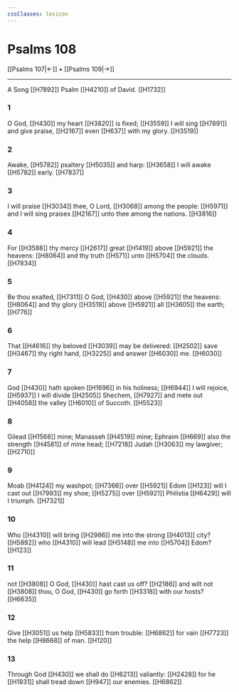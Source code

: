 ```yaml
---
cssClasses: lexicon
---
```

# Psalms 108

[[Psalms 107|←]] • [[Psalms 109|→]]

---

A Song [[H7892]] Psalm [[H4210]] of David. [[H1732]]

### 1
O God, [[H430]] my heart [[H3820]] is fixed; [[H3559]] I will sing [[H7891]] and give praise, [[H2167]] even [[H637]] with my glory. [[H3519]]

### 2
Awake, [[H5782]] psaltery [[H5035]] and harp: [[H3658]] I will awake [[H5782]] early. [[H7837]]

### 3
I will praise [[H3034]] thee, O Lord, [[H3068]] among the people: [[H5971]] and I will sing praises [[H2167]] unto thee among the nations. [[H3816]]

### 4
For [[H3588]] thy mercy [[H2617]] great [[H1419]] above [[H5921]] the heavens: [[H8064]] and thy truth [[H571]] unto [[H5704]] the clouds. [[H7834]]

### 5
Be thou exalted, [[H7311]] O God, [[H430]] above [[H5921]] the heavens: [[H8064]] and thy glory [[H3519]] above [[H5921]] all [[H3605]] the earth; [[H776]]

### 6
That [[H4616]] thy beloved [[H3039]] may be delivered: [[H2502]] save [[H3467]] thy right hand, [[H3225]] and answer [[H6030]] me. [[H6030]]

### 7
God [[H430]] hath spoken [[H1696]] in his holiness; [[H6944]] I will rejoice, [[H5937]] I will divide [[H2505]] Shechem, [[H7927]] and mete out [[H4058]] the valley [[H6010]] of Succoth. [[H5523]]

### 8
Gilead [[H1568]] mine; Manasseh [[H4519]] mine; Ephraim [[H669]] also the strength [[H4581]] of mine head; [[H7218]] Judah [[H3063]] my lawgiver; [[H2710]]

### 9
Moab [[H4124]] my washpot; [[H7366]] over [[H5921]] Edom [[H123]] will I cast out [[H7993]] my shoe; [[H5275]] over [[H5921]] Philistia [[H6429]] will I triumph. [[H7321]]

### 10
Who [[H4310]] will bring [[H2986]] me into the strong [[H4013]] city? [[H5892]] who [[H4310]] will lead [[H5148]] me into [[H5704]] Edom? [[H123]]

### 11
not [[H3808]] O God, [[H430]] hast cast us off? [[H2186]] and wilt not [[H3808]] thou, O God, [[H430]] go forth [[H3318]] with our hosts? [[H6635]]

### 12
Give [[H3051]] us help [[H5833]] from trouble: [[H6862]] for vain [[H7723]] the help [[H8668]] of man. [[H120]]

### 13
Through God [[H430]] we shall do [[H6213]] valiantly: [[H2428]] for he [[H1931]] shall tread down [[H947]] our enemies. [[H6862]]
